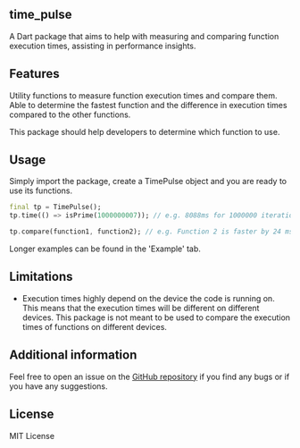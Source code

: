 ## time_pulse
A Dart package that aims to help with measuring and comparing function execution times, assisting in performance insights.

## Features

Utility functions to measure function execution times and compare them. Able to determine the fastest function and the difference in execution times compared to the other functions.

This package should help developers to determine which function to use.


## Usage

Simply import the package, create a TimePulse object and you are ready to use its functions.

```dart
final tp = TimePulse();
tp.time(() => isPrime(1000000007)); // e.g. 8088ms for 1000000 iterations

tp.compare(function1, function2); // e.g. Function 2 is faster by 24 ms (72.73% faster)
```
Longer examples can be found in the 'Example' tab.

## Limitations
- Execution times highly depend on the device the code is running on. This means that the execution times will be different on different devices. This package is not meant to be used to compare the execution times of functions on different devices.

## Additional information

Feel free to open an issue on the [GitHub repository](https://github.com/chrestin-dev/TimePulse.git) if you find any bugs or if you have any suggestions.

## License
MIT License
